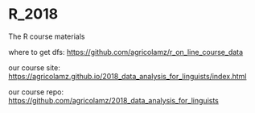 # R_2018
The R course materials

where to get dfs: https://github.com/agricolamz/r_on_line_course_data

our course site: https://agricolamz.github.io/2018_data_analysis_for_linguists/index.html

our course repo: https://github.com/agricolamz/2018_data_analysis_for_linguists
